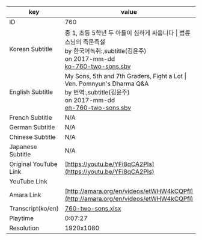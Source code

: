 |  key  |  value  |
|-------|---------|
| ID            | 760 |
| Korean Subtitle | 중 1, 초등 5학년 두 아들이 심하게 싸웁니다 \| 법륜스님의 즉문즉설<br>by 한국어녹취:,subtitle(김윤주)<br>on 2017-mm-dd<br>[ko-760-two-sons.sbv](https://github.com/jungtosociety/dharma-qna/raw/master/sub/760/ko-760-two-sons.sbv)<br>|
| English Subtitle | My Sons, 5th and 7th Graders, Fight a Lot \| Ven. Pomnyun's Dharma Q&A<br>by 번역:,subtitle(김윤주)<br>on 2017-mm-dd<br>[en-760-two-sons.sbv](https://github.com/jungtosociety/dharma-qna/raw/master/sub/760/en-760-two-sons.sbv)<br>|
| French Subtitle | N/A |
| German Subtitle | N/A |
| Chinese Subtitle | N/A |
| Japanese Subtitle | N/A |
| Original YouTube Link  | [https://youtu.be/YFi8qCA2PIs](https://youtu.be/YFi8qCA2PIs) |
| YouTube Link  |  |
| Amara Link    | [http://amara.org/en/videos/etWHW4kCQPfl](http://amara.org/en/videos/etWHW4kCQPfl) |
| Transcript(ko/en) | [760-two-sons.xlsx](https://github.com/jungtosociety/dharma-qna/raw/master/sub/760/760-two-sons.xlsx) |
| Playtime | 0:07:27 |
| Resolution | 1920x1080|
